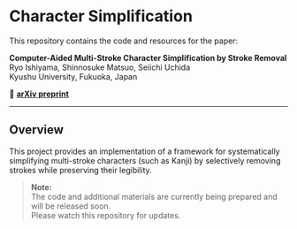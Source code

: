 # Character Simplification

This repository contains the code and resources for the paper:

**Computer-Aided Multi-Stroke Character Simplification by Stroke Removal**  
Ryo Ishiyama, Shinnosuke Matsuo, Seiichi Uchida  
Kyushu University, Fukuoka, Japan

📄 **[arXiv preprint](https://arxiv.org/abs/2506.23106v1)**

---

## Overview

This project provides an implementation of a framework for systematically simplifying multi-stroke characters (such as Kanji) by selectively removing strokes while preserving their legibility. 


> **Note:**  
The code and additional materials are currently being prepared and will be released soon.  
Please watch this repository for updates.

